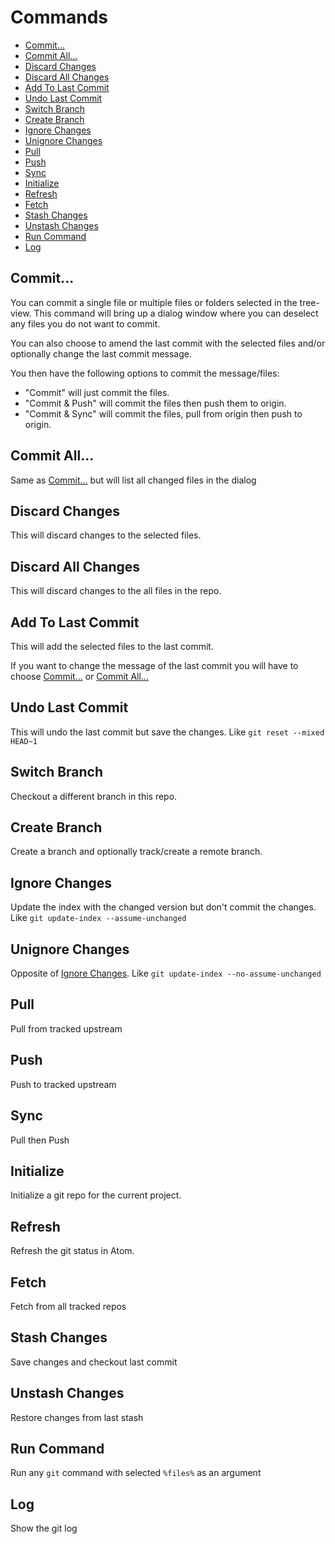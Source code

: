 <!-- lint disable list-item-indent -->

# Commands

- [Commit...](#commit)
- [Commit All...](#commit-all)
- [Discard Changes](#discard-changes)
- [Discard All Changes](#discard-all-changes)
- [Add To Last Commit](#add-to-last-commit)
- [Undo Last Commit](#undo-last-commit)
- [Switch Branch](#switch-branch)
- [Create Branch](#create-branch)
- [Ignore Changes](#ignore-changes)
- [Unignore Changes](#unignore-changes)
- [Pull](#pull)
- [Push](#push)
- [Sync](#sync)
- [Initialize](#initialize)
- [Refresh](#refresh)
- [Fetch](#fetch)
- [Stash Changes](#stash-changes)
- [Unstash Changes](#unstash-changes)
- [Run Command](#run-command)
- [Log](#log)

## Commit...

You can commit a single file or multiple files or folders selected in the tree-view. This command will bring up a dialog window where you can deselect any files you do not want to commit.

You can also choose to amend the last commit with the selected files and/or optionally change the last commit message.

You then have the following options to commit the message/files:

- "Commit" will just commit the files.
- "Commit & Push" will commit the files then push them to origin.
- "Commit & Sync" will commit the files, pull from origin then push to origin.

## Commit All...

Same as [Commit...](#commit) but will list all changed files in the dialog

## Discard Changes

This will discard changes to the selected files.

## Discard All Changes

This will discard changes to the all files in the repo.

## Add To Last Commit

This will add the selected files to the last commit.

If you want to change the message of the last commit you will have to choose [Commit...](#commit) or [Commit All...](#commit-all)

## Undo Last Commit

This will undo the last commit but save the changes. Like `git reset --mixed HEAD~1`

## Switch Branch

Checkout a different branch in this repo.

## Create Branch

Create a branch and optionally track/create a remote branch.

## Ignore Changes

Update the index with the changed version but don't commit the changes. Like `git update-index --assume-unchanged`

## Unignore Changes

Opposite of [Ignore Changes](#ignore-changes). Like `git update-index --no-assume-unchanged`

## Pull

Pull from tracked upstream

## Push

Push to tracked upstream

## Sync

Pull then Push

## Initialize

Initialize a git repo for the current project.

## Refresh

Refresh the git status in Atom.

## Fetch

Fetch from all tracked repos

## Stash Changes

Save changes and checkout last commit

## Unstash Changes

Restore changes from last stash

## Run Command

Run any `git` command with selected `%files%` as an argument

## Log

Show the git log
